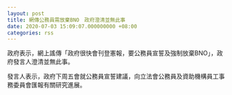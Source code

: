 ```yaml
---
layout: post
title: 網傳公務員需放棄BNO　政府澄清並無此事
date: 2020-07-03 15:09:07.000000000 +08:00
categories: rss
---
```


政府表示，網上謠傳「政府很快會刊登憲報，要公務員宣誓及強制放棄BNO」，政府發言人澄清並無此事。

發言人表示，政府下周五會就公務員宣誓建議，向立法會公務員及資助機構員工事務委員會匯報有關研究進展。
